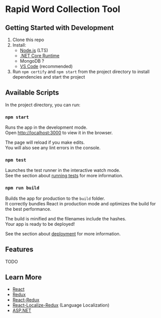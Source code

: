 # Rapid Word Collection Tool

## Getting Started with Development

1. Clone this repo 
2. Install: 
    * [Node.js](https://nodejs.org/en/) (LTS)
    * [.NET Core Runtime](https://dotnet.microsoft.com/download)
    * MongoDB ?
    * [VS Code](https://code.visualstudio.com/download) (recommended)
3. Run `npm certify` and `npm start` from the project directory to install dependencies and start the project

## Available Scripts

In the project directory, you can run:

### `npm start`

Runs the app in the development mode.<br>
Open [http://localhost:3000](http://localhost:3000) to view it in the browser.

The page will reload if you make edits.<br>
You will also see any lint errors in the console.

### `npm test`

Launches the test runner in the interactive watch mode.<br>
See the section about [running tests](https://facebook.github.io/create-react-app/docs/running-tests) for more information.

### `npm run build`

Builds the app for production to the `build` folder.<br>
It correctly bundles React in production mode and optimizes the build for the best performance.

The build is minified and the filenames include the hashes.<br>
Your app is ready to be deployed!

See the section about [deployment](https://facebook.github.io/create-react-app/docs/deployment) for more information.

## Features

TODO

## Learn More

* [React](https://reactjs.org/)  
* [Redux](https://redux.js.org/)  
* [React-Redux](https://redux.js.org/basics/usage-with-react)  
* [React-Localize-Redux](https://ryandrewjohnson.github.io/react-localize-redux/) (Language Localization)  
* [ASP.NET](https://docs.microsoft.com/en-us/aspnet/core/getting-started/?view=aspnetcore-2.2)
